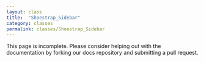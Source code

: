 ```yaml
---
layout: class
title:  "Shoestrap_Sidebar"
category: classes
permalink: classes/Shoestrap_Sidebar
---
```


This page is incomplete. Please consider helping out with the documentation by forking our docs repository and submitting a pull request.